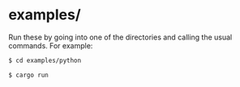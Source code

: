 # examples/

Run these by going into one of the directories and calling the usual commands.
For example:

```bash
$ cd examples/python

$ cargo run
```
